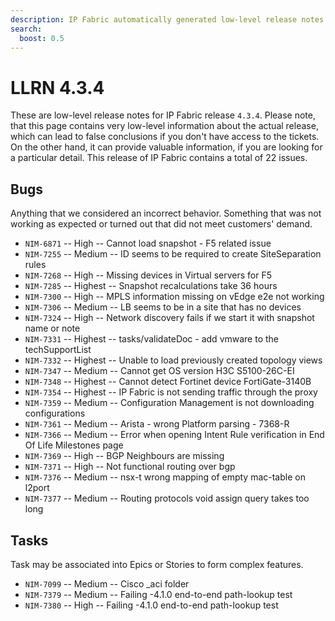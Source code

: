 ```yaml
---
description: IP Fabric automatically generated low-level release notes for version 4.3.4.
search:
  boost: 0.5
---
```


# LLRN 4.3.4

These are low-level release notes for IP Fabric release `4.3.4`. Please note, that this page contains very low-level information about the actual release, which can lead to false conclusions if you don't have access to the tickets. On the other hand, it can provide valuable information, if you are looking for a particular detail. This release of IP Fabric contains a total of 22 issues.

## Bugs

Anything that we considered an incorrect behavior. Something that was not working as expected or turned out that did not meet customers' demand.

- `NIM-6871` -- High -- Cannot load snapshot - F5 related issue
- `NIM-7255` -- Medium -- ID seems to be required to create SiteSeparation rules
- `NIM-7268` -- High -- Missing devices in Virtual servers for F5
- `NIM-7285` -- Highest -- Snapshot recalculations take 36 hours
- `NIM-7300` -- High -- MPLS information missing on vEdge e2e not working
- `NIM-7306` -- Medium -- LB seems to be in a site that has no devices
- `NIM-7324` -- High -- Network discovery fails if we start it with snapshot name or note
- `NIM-7331` -- Highest -- tasks/validateDoc - add vmware to the techSupportList
- `NIM-7332` -- Highest -- Unable to load previously created topology views
- `NIM-7347` -- Medium -- Cannot get OS version H3C S5100-26C-EI
- `NIM-7348` -- Highest -- Cannot detect Fortinet device FortiGate-3140B
- `NIM-7354` -- Highest -- IP Fabric is not sending traffic through the proxy
- `NIM-7359` -- Medium -- Configuration Management is not downloading configurations
- `NIM-7361` -- Medium -- Arista - wrong Platform parsing - 7368-R
- `NIM-7366` -- Medium -- Error when opening Intent Rule verification in End Of Life Milestones page
- `NIM-7369` -- High -- BGP Neighbours are missing
- `NIM-7371` -- High -- Not functional routing over bgp
- `NIM-7376` -- Medium -- nsx-t wrong mapping of empty mac-table on l2port
- `NIM-7377` -- Medium -- Routing protocols void assign query takes too long

## Tasks

Task may be associated into Epics or Stories to form complex features.

- `NIM-7099` -- Medium -- Cisco _aci folder
- `NIM-7379` -- Medium -- Failing -4.1.0 end-to-end path-lookup test
- `NIM-7380` -- High -- Failing -4.1.0 end-to-end path-lookup test
